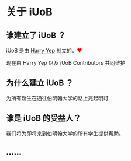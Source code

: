 # 关于 iUoB

## 谁建立了 iUoB ？

iUoB 是由 [Harry Yep](https://www.harrly.com) 创立的。<a style="color:red">♥</a>

现在由 Harry Yep 以及 iUoB Contributors 共同维护

## 为什么建立 iUoB ？

为所有新生在通往伯明翰大学的路上亮起明灯

## 谁是 iUoB 的受益人？

我们将为即将来到伯明翰大学的所有学生提供帮助。

## ......


